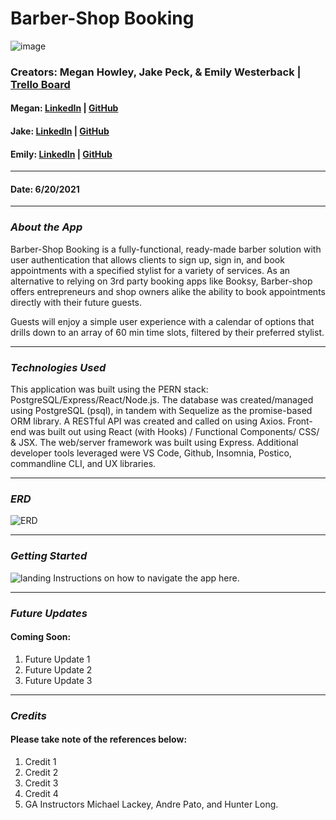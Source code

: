 # Barber-Shop Booking
![image](https://www.headcurve.com/wp-content/uploads/2018/12/Barbershop-interior-design-dec8-00005.jpg)

### Creators: Megan Howley, Jake Peck, & Emily Westerback | [Trello Board](https://trello.com/b/0SNr5dtp/barbershopbooking)
#### Megan: [LinkedIn](https://www.linkedin.com/in/megan-l-howley-4b568199/) | [GitHub](https://github.com/meglhowley) 
#### Jake: [LinkedIn]( https://www.linkedin.com/in/jake-peck/) | [GitHub](https://github.com/jakepeck)
#### Emily: [LinkedIn]( https://www.linkedin.com/in/emily-westerback/) | [GitHub](https://github.com/ewesterback)
***
#### Date: 6/20/2021
***

### *About the App*
Barber-Shop Booking is a fully-functional, ready-made barber solution with user authentication that allows clients to sign up, sign in, and book appointments with a specified stylist for a variety of services. As an alternative to relying on 3rd party booking apps like Booksy, Barber-shop offers entrepreneurs and shop owners alike the ability to book appointments directly with their future guests. 

Guests will enjoy a simple user experience with a calendar of options that drills down to an array of 60 min time slots, filtered by their preferred stylist. 
***
### *Technologies Used*
This application was built using the PERN stack: PostgreSQL/Express/React/Node.js. The database was created/managed using PostgreSQL (psql), in tandem with Sequelize as the promise-based ORM library. A RESTful API was created and called on using Axios. Front-end was built out using React (with Hooks) / Functional Components/ CSS/ & JSX. The web/server framework was built using Express. Additional developer tools leveraged were VS Code, Github, Insomnia, Postico, commandline CLI, and UX libraries. 
***
### *ERD*
![ERD](https://imgur.com/m0Rh79h.jpg)
***
### *Getting Started*
![landing](https://airows.com/.image/t_share/MTM4NTIzMTUyMTk5MTk4MTE5/img_9010jpg.jpg)
Instructions on how to navigate the app here.
  ***
 ### *Future Updates*
#### Coming Soon:
1. Future Update 1
2. Future Update 2
3. Future Update 3

***
### *Credits*
#### Please take note of the references below:
1. Credit 1
2. Credit 2
3. Credit 3
4. Credit 4
5. GA Instructors Michael Lackey, Andre Pato, and Hunter Long.
####
